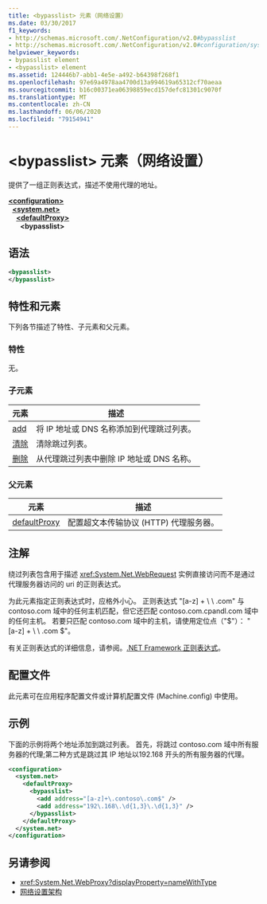 ```yaml
---
title: <bypasslist> 元素（网络设置）
ms.date: 03/30/2017
f1_keywords:
- http://schemas.microsoft.com/.NetConfiguration/v2.0#bypasslist
- http://schemas.microsoft.com/.NetConfiguration/v2.0#configuration/system.net/defaultProxy/bypasslist
helpviewer_keywords:
- bypasslist element
- <bypasslist> element
ms.assetid: 124446b7-abb1-4e5e-a492-b64398f268f1
ms.openlocfilehash: 97e69a4978aa4700d13a994619a65312cf70aeaa
ms.sourcegitcommit: b16c00371ea06398859ecd157defc81301c9070f
ms.translationtype: MT
ms.contentlocale: zh-CN
ms.lasthandoff: 06/06/2020
ms.locfileid: "79154941"
---
```

# <a name="bypasslist-element-network-settings"></a>\<bypasslist> 元素（网络设置）
提供了一组正则表达式，描述不使用代理的地址。  

[**\<configuration>**](../configuration-element.md)\
&nbsp;&nbsp;[**\<system.net>**](system-net-element-network-settings.md)\
&nbsp;&nbsp;&nbsp;&nbsp;[**\<defaultProxy>**](defaultproxy-element-network-settings.md)\
&nbsp;&nbsp;&nbsp;&nbsp;&nbsp;&nbsp;**\<bypasslist>**

## <a name="syntax"></a>语法  
  
```xml  
<bypasslist>
</bypasslist>  
```  
  
## <a name="attributes-and-elements"></a>特性和元素  
 下列各节描述了特性、子元素和父元素。  
  
### <a name="attributes"></a>特性  
 无。  
  
### <a name="child-elements"></a>子元素  
  
|**元素**|**描述**|  
|-----------------|---------------------|  
|[add](add-element-for-bypasslist-network-settings.md)|将 IP 地址或 DNS 名称添加到代理跳过列表。|  
|[清除](clear-element-for-bypasslist-network-settings.md)|清除跳过列表。|  
|[删除](remove-element-for-bypasslist-network-settings.md)|从代理跳过列表中删除 IP 地址或 DNS 名称。|  
  
### <a name="parent-elements"></a>父元素  
  
|**元素**|**描述**|  
|-----------------|---------------------|  
|[defaultProxy](defaultproxy-element-network-settings.md)|配置超文本传输协议 (HTTP) 代理服务器。|  
  
## <a name="remarks"></a>注解  
 绕过列表包含用于描述 <xref:System.Net.WebRequest> 实例直接访问而不是通过代理服务器访问的 uri 的正则表达式。  
  
 为此元素指定正则表达式时，应格外小心。 正则表达式 "[a-z] + \\ \\ .com" 与 contoso.com 域中的任何主机匹配，但它还匹配 contoso.com.cpandl.com 域中的任何主机。 若要只匹配 contoso.com 域中的主机，请使用定位点（"$"）： "[a-z] + \\ \\ .com $"。  
  
 有关正则表达式的详细信息，请参阅。[.NET Framework 正则表达式](../../../../standard/base-types/regular-expressions.md)。  
  
## <a name="configuration-files"></a>配置文件  
 此元素可在应用程序配置文件或计算机配置文件 (Machine.config) 中使用。  
  
## <a name="example"></a>示例  
 下面的示例将两个地址添加到跳过列表。 首先，将跳过 contoso.com 域中所有服务器的代理;第二种方式是跳过其 IP 地址以192.168 开头的所有服务器的代理。  
  
```xml  
<configuration>  
  <system.net>  
    <defaultProxy>  
      <bypasslist>  
        <add address="[a-z]+\.contoso\.com$" />  
        <add address="192\.168\.\d{1,3}\.\d{1,3}" />  
      </bypasslist>  
    </defaultProxy>  
  </system.net>  
</configuration>  
```  
  
## <a name="see-also"></a>另请参阅

- <xref:System.Net.WebProxy?displayProperty=nameWithType>
- [网络设置架构](index.md)
